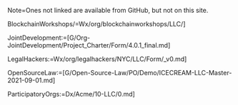 Note=Ones not linked are available from GitHub, but not on this site.

BlockchainWorkshops/=Wx/org/blockchainworkshops/LLC/]

JointDevelopment:=[G/Org-JointDevelopment/Project_Charter/Form/4.0.1_final.md]

LegalHackers:=Wx/org/legalhackers/NYC/LLC/Form/_v0.md]

OpenSourceLaw:=[G/Open-Source-Law/PO/Demo/ICECREAM-LLC-Master-2021-09-01.md]

ParticipatoryOrgs:=Dx/Acme/10-LLC/0.md]



